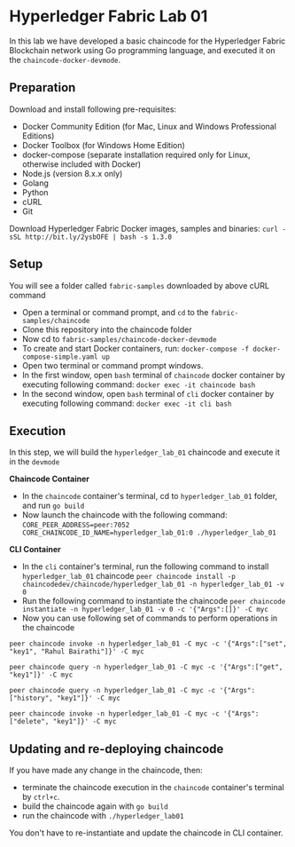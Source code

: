 # Hyperledger Fabric Lab 01

In this lab we have developed a basic chaincode for the Hyperledger Fabric Blockchain network using Go programming language, and executed it on the `chaincode-docker-devmode`.

## Preparation
Download and install following pre-requisites:
* Docker Community Edition (for Mac, Linux and Windows Professional Editions)
* Docker Toolbox (for Windows Home Edition)
* docker-compose (separate installation required only for Linux, otherwise included with Docker)
* Node.js (version 8.x.x only)
* Golang 
* Python
* cURL
* Git

Download Hyperledger Fabric Docker images, samples and binaries:
`curl -sSL http://bit.ly/2ysbOFE | bash -s 1.3.0`

## Setup
You will see a folder called `fabric-samples` downloaded by above cURL command

* Open a terminal or command prompt, and `cd` to the `fabric-samples/chaincode`
* Clone this repository into the chaincode folder
* Now cd to `fabric-samples/chaincode-docker-devmode`
* To create and start Docker containers, run:
`docker-compose -f docker-compose-simple.yaml up`
* Open two terminal or command prompt windows.
* In the first window, open `bash` terminal of `chaincode` docker container by executing following command:
`docker exec -it chaincode bash`
* In the second window, open `bash` terminal of `cli` docker container by executing following command:
`docker exec -it cli bash`

## Execution
In this step, we will build the `hyperledger_lab_01` chaincode and execute it in the `devmode`

**Chaincode Container**
* In the `chaincode` container's terminal, cd to `hyperledger_lab_01` folder, and run `go build`
* Now launch the chaincode with the following command:
`CORE_PEER_ADDRESS=peer:7052 CORE_CHAINCODE_ID_NAME=hyperledger_lab_01:0 ./hyperledger_lab_01`

**CLI Container**
* In the `cli` container's terminal, run the following command to install `hyperledger_lab_01` chaincode
`peer chaincode install -p chaincodedev/chaincode/hyperledger_lab_01 -n hyperledger_lab_01 -v 0`
* Run the following command to instantiate the chaincode
`peer chaincode instantiate -n hyperledger_lab_01 -v 0 -c '{"Args":[]}' -C myc`
* Now you can use following set of commands to perform operations in the chaincode

```
peer chaincode invoke -n hyperledger_lab_01 -C myc -c '{"Args":["set", "key1", "Rahul Bairathi"]}' -C myc

peer chaincode query -n hyperledger_lab_01 -C myc -c '{"Args":["get", "key1"]}' -C myc

peer chaincode query -n hyperledger_lab_01 -C myc -c '{"Args":["history", "key1"]}' -C myc

peer chaincode invoke -n hyperledger_lab_01 -C myc -c '{"Args":["delete", "key1"]}' -C myc
```

## Updating and re-deploying chaincode
If you have made any change in the chaincode, then: 
* terminate the chaincode execution in the `chaincode` container's terminal by `ctrl+c`. 
* build the chaincode again with `go build`
* run the chaincode with `./hyperledger_lab01`

You don't have to re-instantiate and update the chaincode in CLI container.
